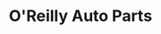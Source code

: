 ---
title: "O'Reilly Auto Parts"
url: /mesa/oreilly-auto-parts-east-southern-avenue/
shop: Autoteile
---